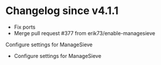 # Changelog since v4.1.1
- Fix ports 
- Merge pull request #377 from erik73/enable-managesieve

Configure settings for ManageSieve 
- Configure settings for ManageSieve 
